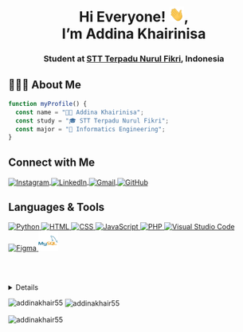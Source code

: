 <div align="center">
  <h1>Hi Everyone! <img src="https://github.com/ABSphreak/ABSphreak/blob/master/gifs/Hi.gif" width="30px" height="30px">,<br/>I’m Addina Khairinisa</h1>
  <h3>Student at <a href="https://nurulfikri.ac.id/" title="STT Terpadu Nurul Fikri">STT Terpadu Nurul Fikri</a>, Indonesia</h3>
</div>

## 👨🏻‍💻 About Me

```javascript
function myProfile() {
  const name = "👋🏻 Addina Khairinisa";
  const study = "🎓 STT Terpadu Nurul Fikri";
  const major = "📖 Informatics Engineering";
}
```

## Connect with Me

<p align="left">
  <a href="https://www.instagram.com/addina.ak/" title="Instagram">
    <img src="https://upload.wikimedia.org/wikipedia/commons/e/e7/Instagram_logo_2016.svg" alt="Instagram" align="center" height="40" width="40"> 
  </a>
  <a href="https://www.linkedin.com/in/addinakhair/" title="LinkedIn">
    <img src="https://raw.githubusercontent.com/rahuldkjain/github-profile-readme-generator/master/src/images/icons/Social/linked-in-alt.svg" alt="LinkedIn" align="center" height="40" width="40"> 
  </a>
  <a href="mailto:addi21148ti@student.nurulfikri.ac.id" title="Gmail">
    <img src="https://api.iconify.design/logos/google-gmail.svg" alt="Gmail" align="center" height="40" width="40"> 
  </a>
  <a href="https://github.com/addinakhair55" title="GitHub">
    <img src="https://api.iconify.design/bi/github.svg?color=%235c6bc0" alt="GitHub" align="center" height="40" width="40"> 
  </a>
</p>

## Languages & Tools

<div>
  <a href="https://www.python.org" title="Python" rel="noreferrer">
    <img src="https://api.iconify.design/logos/python.svg" alt="Python" height="40" width="40"> 
  </a>
  <a href="https://www.w3schools.com/html" title="HTML" rel="noreferrer">
    <img src="https://api.iconify.design/vscode-icons/file-type-html.svg" alt="HTML" height="40" width="40"> 
  </a>
  <a href="https://www.w3schools.com/css" title="CSS" rel="noreferrer">
    <img src="https://api.iconify.design/vscode-icons/file-type-css.svg" alt="CSS" height="40" width="40"> 
  </a>
  <a href="https://www.javascript.com" title="JavaScript" rel="noreferrer">
    <img src="https://api.iconify.design/logos/javascript.svg" alt="JavaScript" height="40" width="40"> 
  </a>  
  <a href="https://www.php.net" title="PHP" rel="noreferrer">
    <img src="https://api.iconify.design/logos/php.svg" alt="PHP" height="40" width="40"> 
  </a>
  <a href="https://code.visualstudio.com" title="Visual Studio Code" rel="noreferrer">
    <img src="https://api.iconify.design/logos/visual-studio-code.svg" alt="Visual Studio Code" height="40" width="40"> 
  </a>
  <a href="https://www.figma.com" title="Figma" rel="noreferrer">
    <img src="https://api.iconify.design/logos/figma.svg" alt="Figma" height="40" width="40"> 
  </a>
  <a href="https://www.mysql.com/" title="mysql" rel="noreferrer"> 
    <img src="https://raw.githubusercontent.com/devicons/devicon/master/icons/mysql/mysql-original-wordmark.svg" alt="mysql" width="40" height="40">
  </a> 
</div>

<br/><br/>

<details>
  <p align="left">
    <img src="https://komarev.com/ghpvc/?username=addinakhair55&label=Profile%20views&color=0e75b6&style=flat" alt="addinakhair55" />
  </p>
  <p align="left"> <a href="https://github.com/ryo-ma/github-profile-trophy">
    <img src="https://github-profile-trophy.vercel.app/?username=addinakhair55" alt="addinakhair55" /></a>
  </p>
  <p align="left"> <a href="https://twitter.com/" target="blank"><img src="https://img.shields.io/twitter/follow/?logo=twitter&style=for-the badge" alt="" /></a>
  </p>
</details>

<p><img align="left" src="https://github-readme-stats.vercel.app/api/top-langs?username=addinakhair55&show_icons=true&locale=en&layout=compact" alt="addinakhair55" /></p>

<p>&nbsp;<img align="center" src="https://github-readme-stats.vercel.app/api?username=addinakhair55&show_icons=true&locale=en" alt="addinakhair55" /></p>

<p><img align="center" src="https://github-readme-streak-stats.herokuapp.com/?user=addinakhair55&" alt="addinakhair55" /></p>
